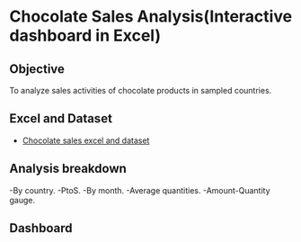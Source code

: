 # Chocolate Sales Analysis(Interactive dashboard in Excel)
## Objective
To analyze sales activities of chocolate products in sampled countries.

## Excel and Dataset
- <a href="https://github.com/ume-okechukwu-ochomma/Chocolate-Sales-/blob/main/Chocolate%20Sales.xlsx">Chocolate sales excel and dataset</a>

## Analysis breakdown
-By country.
-PtoS.
-By month.
-Average quantities.
-Amount-Quantity gauge.

## Dashboard
